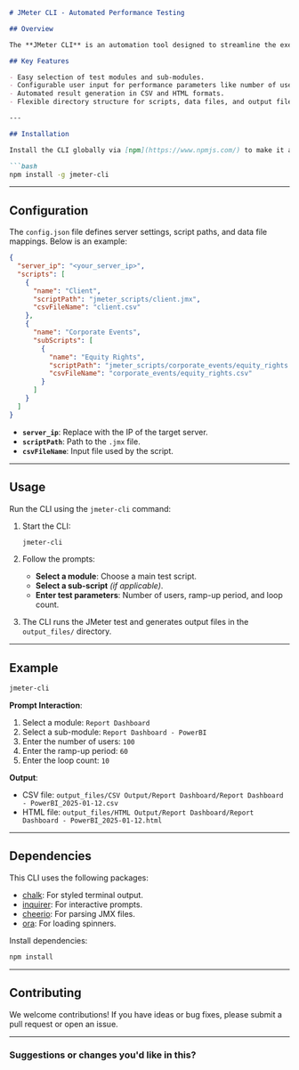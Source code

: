 ```markdown
# JMeter CLI - Automated Performance Testing

## Overview

The **JMeter CLI** is an automation tool designed to streamline the execution of JMeter scripts. It provides a command-line interface for running performance tests, managing configurations, and generating detailed test reports.

## Key Features

- Easy selection of test modules and sub-modules.
- Configurable user input for performance parameters like number of users, ramp-up period, and loop count.
- Automated result generation in CSV and HTML formats.
- Flexible directory structure for scripts, data files, and output files.

---

## Installation

Install the CLI globally via [npm](https://www.npmjs.com/) to make it available as a command-line tool:

```bash
npm install -g jmeter-cli
```

---

## Configuration

The `config.json` file defines server settings, script paths, and data file mappings. Below is an example:

```json
{
  "server_ip": "<your_server_ip>",
  "scripts": [
    {
      "name": "Client",
      "scriptPath": "jmeter_scripts/client.jmx",
      "csvFileName": "client.csv"
    },
    {
      "name": "Corporate Events",
      "subScripts": [
        {
          "name": "Equity Rights",
          "scriptPath": "jmeter_scripts/corporate_events/equity_rights.jmx",
          "csvFileName": "corporate_events/equity_rights.csv"
        }
      ]
    }
  ]
}
```

- **`server_ip`**: Replace with the IP of the target server.
- **`scriptPath`**: Path to the `.jmx` file.
- **`csvFileName`**: Input file used by the script.

---

## Usage

Run the CLI using the `jmeter-cli` command:

1. Start the CLI:
   ```bash
   jmeter-cli
   ```

2. Follow the prompts:
   - **Select a module**: Choose a main test script.
   - **Select a sub-script** *(if applicable)*.
   - **Enter test parameters**: Number of users, ramp-up period, and loop count.

3. The CLI runs the JMeter test and generates output files in the `output_files/` directory.

---

## Example

```bash
jmeter-cli
```

**Prompt Interaction**:
1. Select a module: `Report Dashboard`
2. Select a sub-module: `Report Dashboard - PowerBI`
3. Enter the number of users: `100`
4. Enter the ramp-up period: `60`
5. Enter the loop count: `10`

**Output**:
- CSV file: `output_files/CSV Output/Report Dashboard/Report Dashboard - PowerBI_2025-01-12.csv`
- HTML file: `output_files/HTML Output/Report Dashboard/Report Dashboard - PowerBI_2025-01-12.html`

---

## Dependencies

This CLI uses the following packages:

- [chalk](https://www.npmjs.com/package/chalk): For styled terminal output.
- [inquirer](https://www.npmjs.com/package/inquirer): For interactive prompts.
- [cheerio](https://www.npmjs.com/package/cheerio): For parsing JMX files.
- [ora](https://www.npmjs.com/package/ora): For loading spinners.

Install dependencies:
```bash
npm install
```

---

## Contributing

We welcome contributions! If you have ideas or bug fixes, please submit a pull request or open an issue.

---

### Suggestions or changes you'd like in this?